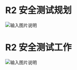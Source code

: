 # R2 安全测试规划

![输入图片说明](https://images.gitee.com/uploads/images/2020/0810/104535_6162dae0_5645267.png "安全测试领域分类.png")

# R2 安全测试工作

![输入图片说明](https://images.gitee.com/uploads/images/2020/0812/153220_ee10fb0e_5645267.png "安全测试流程.png")